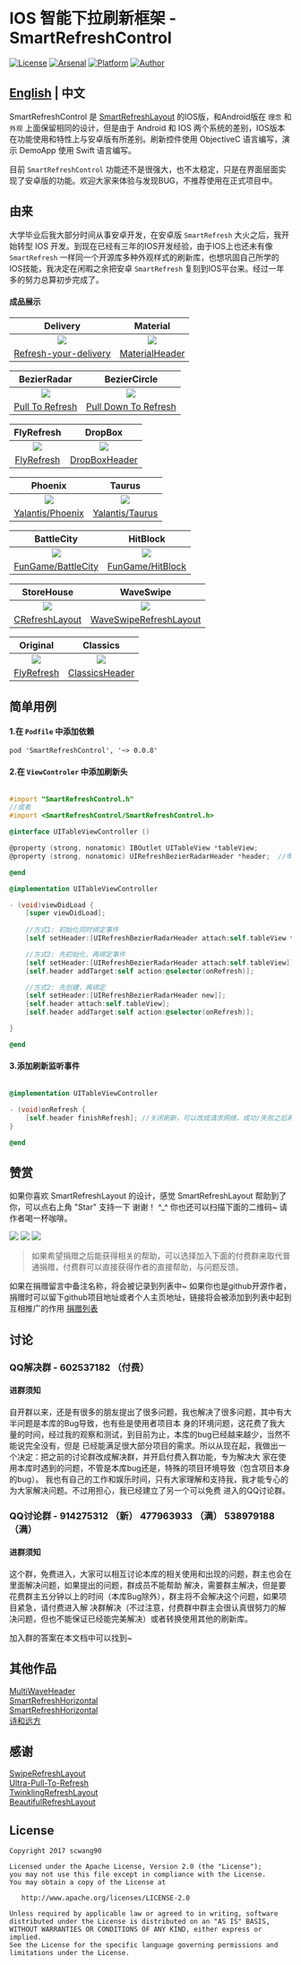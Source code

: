 # IOS 智能下拉刷新框架 - SmartRefreshControl

[![License](https://img.shields.io/badge/License%20-Apache%202-337ab7.svg)](https://www.apache.org/licenses/LICENSE-2.0)
[![Arsenal](https://img.shields.io/badge/Pod%20-%20SmartRefresh-4cae4c.svg)](https://android-arsenal.com/details/1/6001)
[![Platform](https://img.shields.io/badge/Platform-IOS-f0ad4e.svg)](https://www.android.com)
[![Author](https://img.shields.io/badge/Author-scwang90-11bbff.svg)](https://github.com/scwang90)

## [English](art/gif/README_EN.md) | 中文

SmartRefreshControl 是 [SmartRefreshLayout](https://github.com/scwang90/SmartRefreshLayout) 的IOS版，和Android版在 `理念` 和 `外观` 上面保留相同的设计，但是由于 Android 和 IOS 两个系统的差别，IOS版本在功能使用和特性上与安卓版有所差别。刷新控件使用 ObjectiveC 语言编写，演示 DemoApp 使用 Swift 语言编写。 

目前 `SmartRefreshControl` 功能还不是很强大，也不太稳定，只是在界面层面实现了安卓版的功能。欢迎大家来体验与发现BUG，不推荐使用在正式项目中。


## 由来

大学毕业后我大部分时间从事安卓开发，在安卓版 `SmartRefresh` 大火之后，我开始转型 IOS 开发。到现在已经有三年的IOS开发经验，由于IOS上也还未有像  `SmartRefresh` 一样同一个开源库多种外观样式的刷新库，也想巩固自己所学的 IOS技能，我决定在闲暇之余把安卓 `SmartRefresh` 复刻到IOS平台来。经过一年多的努力总算初步完成了。

<!-- ## 特点功能:

 - 支持多点触摸
 - 支持淘宝二楼和二级刷新
 - 支持嵌套多层的视图结构 Layout (LinearLayout,FrameLayout...)
 - 支持所有的 View（AbsListView、RecyclerView、WebView....View）
 - 支持自定义并且已经集成了很多炫酷的 Header 和 Footer.
 - 支持和 ListView 的无缝同步滚动 和 CoordinatorLayout 的嵌套滚动 .
 - 支持自动刷新、自动上拉加载（自动检测列表惯性滚动到底部，而不用手动上拉）.
 - 支持自定义回弹动画的插值器，实现各种炫酷的动画效果.
 - 支持设置主题来适配任何场景的 App，不会出现炫酷但很尴尬的情况.
 - 支持设多种滑动方式：平移、拉伸、背后固定、顶层固定、全屏
 - 支持所有可滚动视图的越界回弹
 - 支持 Header 和 Footer 交换混用
 - 支持 AndroidX
 - 支持[横向刷新](https://github.com/scwang90/SmartRefreshHorizontal) -->

 <!-- - [属性文档](https://github.com/scwang90/SmartRefreshLayout/blob/master/art/md_property.md)
 - [常见问题](https://github.com/scwang90/SmartRefreshLayout/blob/master/art/md_faq.md)
 - [智能之处](https://github.com/scwang90/SmartRefreshLayout/blob/master/art/md_smart.md)
 - [更新日志](https://github.com/scwang90/SmartRefreshLayout/blob/master/art/md_update.md)
 - [博客文章](https://segmentfault.com/a/1190000010066071)
 - [源码下载](https://github.com/scwang90/SmartRefreshLayout/releases)
 - [多点触摸](https://github.com/scwang90/SmartRefreshLayout/blob/master/art/md_multitouch.md)
 - [自定义Header](https://github.com/scwang90/SmartRefreshLayout/blob/master/art/md_custom.md) -->

<!-- ## Demo
[下载 APK-Demo](https://github.com/scwang90/SmartRefreshLayout/raw/master/art/app-debug.apk)

![](https://github.com/scwang90/SmartRefreshLayout/raw/master/art/png_apk_rqcode.png) -->


#### 成品展示
|Delivery|Material|
|:---:|:---:|
|![](art/gif/header-delivery.gif)|![](art/gif/header-material.gif)|
|[Refresh-your-delivery](https://dribbble.com/shots/2753803-Refresh-your-delivery)|[MaterialHeader](https://developer.android.com/reference/android/support/v4/widget/SwipeRefreshLayout.html)|

|BezierRadar|BezierCircle|
|:---:|:---:|
|![](art/gif/header-radar.gif)|![](art/gif/header-circle.gif)|
|[Pull To Refresh](https://dribbble.com/shots/1936194-Pull-To-Refresh)|[Pull Down To Refresh](https://dribbble.com/shots/1797373-Pull-Down-To-Refresh)|

|FlyRefresh|DropBox|
|:---:|:---:|
|![](art/gif/header-fly.gif)|![](art/gif/header-drop.gif)|
|[FlyRefresh](https://github.com/race604/FlyRefresh)|[DropBoxHeader](#1)|

|Phoenix|Taurus|
|:---:|:---:|
|![](art/gif/header-phoenix.gif)|![](art/gif/header-taurus.gif)|
|[Yalantis/Phoenix](https://github.com/Yalantis/Phoenix)|[Yalantis/Taurus](https://github.com/Yalantis/Taurus)

|BattleCity|HitBlock|
|:---:|:---:|
|![](art/gif/header-game-tank.gif)|![](art/gif/header-game-block.gif)|
|[FunGame/BattleCity](https://github.com/Hitomis/FunGameRefresh)|[FunGame/HitBlock](https://github.com/Hitomis/FunGameRefresh)


|StoreHouse|WaveSwipe|
|:---:|:---:|
|![](art/gif/header-store.gif)|![](art/gif/header-wave.gif)|
|[CRefreshLayout](https://github.com/cloay/CRefreshLayout)|[WaveSwipeRefreshLayout](https://github.com/recruit-lifestyle/WaveSwipeRefreshLayout)


|Original|Classics|
|:---:|:---:|
|![](art/gif/header-original.gif)|![](art/gif/header-classics.gif)|
|[FlyRefresh](https://github.com/race604/FlyRefresh)|[ClassicsHeader](#1)|



## 简单用例

#### 1.在 `Podfile` 中添加依赖


```
pod 'SmartRefreshControl', '~> 0.0.8'
```

#### 2.在 `ViewControler` 中添加刷新头
```ObjectiveC

#import "SmartRefreshControl.h"
//或者
#import <SmartRefreshControl/SmartRefreshControl.h>

@interface UITableViewController ()

@property (strong, nonatomic) IBOutlet UITableView *tableView;  
@property (strong, nonatomic) UIRefreshBezierRadarHeader *header;  //申明刷新头属性，必须，后面关闭刷新要用到

@end

@implementation UITableViewController

- (void)viewDidLoad {
    [super viewDidLoad];
    
    //方式1: 初始化同时绑定事件
    [self setHeader:[UIRefreshBezierRadarHeader attach:self.tableView target:self action:@selector(onRefresh)]];

    //方式2: 先初始化，再绑定事件
    [self setHeader:[UIRefreshBezierRadarHeader attach:self.tableView]];
    [self.header addTarget:self action:@selector(onRefresh)];

    //方式2: 先创建，再绑定
    [self setHeader:[UIRefreshBezierRadarHeader new]];
    [self.header attach:self.tableView];
    [self.header addTarget:self action:@selector(onRefresh)];

}

@end

```

#### 3.添加刷新监听事件
```ObjectiveC

@implementation UITableViewController

- (void)onRefresh {
    [self.header finishRefresh]; //关闭刷新，可以改成请求网络，成功/失败之后再关闭刷新
}

@end

```

## 赞赏

如果你喜欢 SmartRefreshLayout 的设计，感觉 SmartRefreshLayout 帮助到了你，可以点右上角 "Star" 支持一下 谢谢！ ^_^
你也还可以扫描下面的二维码~ 请作者喝一杯咖啡。

![](https://github.com/scwang90/SmartRefreshLayout/blob/master/art/pay_alipay.jpg?raw=true) ![](https://github.com/scwang90/SmartRefreshLayout/blob/master/art/pay_wxpay.jpg?raw=true) ![](https://github.com/scwang90/SmartRefreshLayout/blob/master/art/pay_tencent.jpg?raw=true)

> 如果希望捐赠之后能获得相关的帮助，可以选择加入下面的付费群来取代普通捐赠，付费群可以直接获得作者的直接帮助，与问题反馈。

如果在捐赠留言中备注名称，将会被记录到列表中~ 如果你也是github开源作者，捐赠时可以留下github项目地址或者个人主页地址，链接将会被添加到列表中起到互相推广的作用
[捐赠列表](https://github.com/scwang90/SmartRefreshLayout/blob/master/art/md_donationlist.md)

## 讨论

### QQ解决群 - 602537182 （付费）
#### 进群须知
自开群以来，还是有很多的朋友提出了很多问题，我也解决了很多问题，其中有大半问题是本库的Bug导致，也有些是使用者项目本
身的环境问题，这花费了我大量的时间，经过我的观察和测试，到目前为止，本库的bug已经越来越少，当然不能说完全没有，但是
已经能满足很大部分项目的需求。所以从现在起，我做出一个决定：把之前的讨论群改成解决群，并开启付费入群功能，专为解决大
家在使用本库时遇到的问题，不管是本库bug还是，特殊的项目环境导致（包含项目本身的bug）。
我也有自己的工作和娱乐时间，只有大家理解和支持我，我才能专心的为大家解决问题。不过用担心，我已经建立了另一个可以免费
进入的QQ讨论群。

### QQ讨论群 - 914275312 （新） 477963933 （满）  538979188 （满）
#### 进群须知
这个群，免费进入，大家可以相互讨论本库的相关使用和出现的问题，群主也会在里面解决问题，如果提出的问题，群成员不能帮助
解决，需要群主解决，但是要花费群主五分钟以上的时间（本库Bug除外），群主将不会解决这个问题，如果项目紧急，请付费进入解
决群解决（不过注意，付费群中群主会很认真很努力的解决问题，但也不能保证已经能完美解决）或者转换使用其他的刷新库。

加入群的答案在本文档中可以找到~

## 其他作品
[MultiWaveHeader](https://github.com/scwang90/MultiWaveHeader)  
[SmartRefreshHorizontal](https://github.com/scwang90/SmartRefreshLayout)  
[SmartRefreshHorizontal](https://github.com/scwang90/SmartRefreshHorizontal)  
[诗和远方](http://android.myapp.com/myapp/detail.htm?apkName=com.poetry.kernel)  

## 感谢
[SwipeRefreshLayout](https://developer.android.com/reference/android/support/v4/widget/SwipeRefreshLayout.html)  
[Ultra-Pull-To-Refresh](https://github.com/liaohuqiu/android-Ultra-Pull-To-Refresh)  
[TwinklingRefreshLayout](https://github.com/lcodecorex/TwinklingRefreshLayout)  
[BeautifulRefreshLayout](https://github.com/android-cjj/BeautifulRefreshLayout)

License
-------

    Copyright 2017 scwang90

    Licensed under the Apache License, Version 2.0 (the "License");
    you may not use this file except in compliance with the License.
    You may obtain a copy of the License at

       http://www.apache.org/licenses/LICENSE-2.0

    Unless required by applicable law or agreed to in writing, software
    distributed under the License is distributed on an "AS IS" BASIS,
    WITHOUT WARRANTIES OR CONDITIONS OF ANY KIND, either express or implied.
    See the License for the specific language governing permissions and
    limitations under the License.